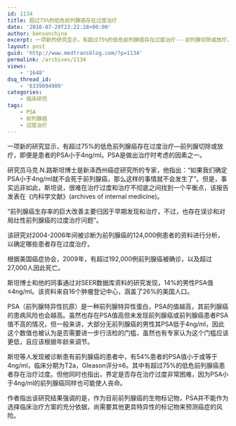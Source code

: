 ```yaml
---
id: 1134
title: 超过75%的低危前列腺癌存在过度治疗
date: '2010-07-29T23:22:28+00:00'
author: bensonchina
excerpt: 一项新的研究显示，有超过75%的低危前列腺癌存在过度治疗---前列腺切除或放疗，即便是患者的PSA小于4ng/ml。PSA是做出治疗时考虑的因素之一。研究员马克.N.路斯坦博士是新泽西州癌症研究所的专家，他指出：“如果我们确定PSA小于4ng/ml就不会死于前列腺癌，那么这样的事情就不会发生了”。
layout: post
guid: 'http://www.medtransblog.com/?p=1134'
permalink: /archives/1134
views:
    - '1648'
dsq_thread_id:
    - '6339094909'
categories:
    - 临床研究
tags:
    - PSA
    - 前列腺癌
    - 过度治疗
---
```


一项新的研究显示，有超过75%的低危前列腺癌存在过度治疗—前列腺切除或放疗，即便是患者的PSA小于4ng/ml。PSA是做出治疗时考虑的因素之一。

研究员马克.N.路斯坦博士是新泽西州癌症研究所的专家，他指出：“如果我们确定PSA小于4ng/ml就不会死于前列腺癌，那么这样的事情就不会发生了”。但是，事实远非如此，斯坦说，很难在治疗过度和治疗不彻底之间找到一个平衡点，该报告发表在《内科学文献》(archives of internal medicine)。

“前列腺癌生存率的巨大改善主要归因于早期发现和治疗，不过，也存在误诊和对局灶性前列腺癌的过度治疗问题”。

该研究对2004-2006年间被诊断为前列腺癌的124,000例患者的资料进行分析，以确定哪些患者存在过度治疗。

根据美国癌症协会，2009年，有超过192,000例前列腺癌被确诊，以及超过27,000人因此死亡。

斯坦博士和他的同事通过对SEER数据库资料的研究发现，14%的男性PSA值≤4ng/ml。该资料来自16个肿瘤登记中心，涵盖了26%的美国人口。

PSA（前列腺特异性抗原）是一种前列腺特异性蛋白，PSA的值越高，其前列腺癌的患病风险也会越高。虽然也存在PSA值高但未发现前列腺癌或前列腺癌患者PSA值不高的情况，但一般来讲，大部分无前列腺癌的男性其PSA低于4ng/ml，因此这个数值也被认为是否需要进一步行活检的门槛，虽然也有专家认为这个门槛应该更低，且应该根据年龄来调节。

斯坦等人发现被诊断患有前列腺癌的患者中，有54%患者的PSA值小于或等于4ng/ml，临床分期为T2a，Gleason评分≤6。其中有超过75%的低危前列腺癌患者存在治疗过度。但他同时也指出，界定是否存在治疗过度非常困难，因为PSA小于4ng/ml的前列腺癌同样也可能使人丧命。

作者指出该研究结果强调的是，作为目前前列腺癌的生物标记物，PSA并不能作为选择临床治疗方案的充分依据，尚需要其他更具特异性的标记物来预测癌症的风险。